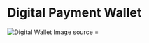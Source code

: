 # Digital Payment Wallet

<img src="https://www.vesta.io/hubfs/digital-wallet-protection.png" alt="Digital Wallet"/>
Image source = <https://www.vesta.io/hubfs/digital-wallet-protection.png>
